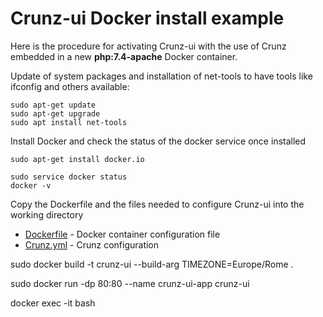 # Crunz-ui Docker install example

Here is the procedure for activating Crunz-ui with the use of Crunz embedded in a new **php:7.4-apache** Docker container.

Update of system packages and installation of net-tools to have tools like ifconfig and others available:

```
sudo apt-get update
sudo apt-get upgrade
sudo apt install net-tools
```

Install Docker and check the status of the docker service once installed

```
sudo apt-get install docker.io

sudo service docker status
docker -v

```

Copy the Dockerfile and the files needed to configure Crunz-ui into the working directory

- [Dockerfile](dockerConf/Dockerfile) - Docker container configuration file
- [Crunz.yml](dockerConf/crunz.yml) - Crunz configuration



sudo docker build -t crunz-ui --build-arg TIMEZONE=Europe/Rome .

sudo docker run -dp 80:80 --name crunz-ui-app crunz-ui


docker exec -it <container> bash







